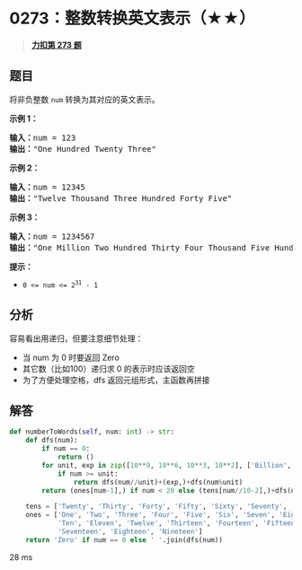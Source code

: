 # 0273：整数转换英文表示（★★）


> <u>**[力扣第 273 题](https://leetcode.cn/problems/integer-to-english-words/)**</u>

## 题目

<p>将非负整数 <code>num</code> 转换为其对应的英文表示。</p>



<p><strong>示例 1：</strong></p>

<pre>
<strong>输入：</strong>num = 123
<strong>输出：</strong>"One Hundred Twenty Three"
</pre>

<p><strong>示例 2：</strong></p>

<pre>
<strong>输入：</strong>num = 12345
<strong>输出：</strong>"Twelve Thousand Three Hundred Forty Five"
</pre>

<p><strong>示例 3：</strong></p>

<pre>
<strong>输入：</strong>num = 1234567
<strong>输出：</strong>"One Million Two Hundred Thirty Four Thousand Five Hundred Sixty Seven"
</pre>



<p><strong>提示：</strong></p>

<ul>
<li><code>0 &lt;= num &lt;= 2<sup>31</sup> - 1</code></li>
</ul>


## 分析

容易看出用递归，但要注意细节处理：
- 当 num 为 0 时要返回 Zero
- 其它数（比如100）递归求 0 的表示时应该返回空
- 为了方便处理空格，dfs 返回元组形式，主函数再拼接


## 解答

```python
def numberToWords(self, num: int) -> str:
    def dfs(num):
        if num == 0:
            return ()
        for unit, exp in zip([10**9, 10**6, 10**3, 10**2], ['Billion', 'Million', 'Thousand', 'Hundred']):
            if num >= unit:
                return dfs(num//unit)+(exp,)+dfs(num%unit)
        return (ones[num-1],) if num < 20 else (tens[num//10-2],)+dfs(num%10)

    tens = ['Twenty', 'Thirty', 'Forty', 'Fifty', 'Sixty', 'Seventy', 'Eighty', 'Ninety']
    ones = ['One', 'Two', 'Three', 'Four', 'Five', 'Six', 'Seven', 'Eight', 'Nine',
            'Ten', 'Eleven', 'Twelve', 'Thirteen', 'Fourteen', 'Fifteen', 'Sixteen',
            'Seventeen', 'Eighteen', 'Nineteen']
    return 'Zero' if num == 0 else ' '.join(dfs(num))
```
28 ms


